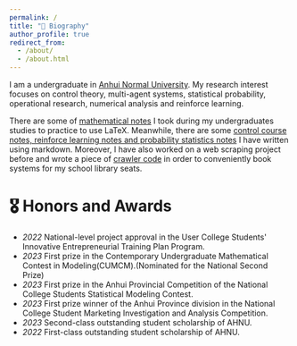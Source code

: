 ```yaml
---
permalink: /
title: "🧭 Biography"
author_profile: true
redirect_from: 
  - /about/
  - /about.html
---
```


I am a undergraduate in [Anhui Normal University](https://www.ahnu.edu.cn/). My research interest focuses on control theory, multi-agent systems, statistical probability, operational research, numerical analysis and reinforce learning.

There are some of [mathematical notes](https://github.com/Lollins7/VSCode/tree/main/LaTeX/Notes) I took during my undergraduates studies to practice to use LaTeX. Meanwhile, there are some [control course notes, reinforce learning notes and probability statistics notes](https://github.com/Lollins7/VSCode/tree/main/Markdown/Notes) I have written using markdown. Moreover, I have also worked on a web scraping project before and wrote a piece of [crawler code](https://github.com/Lollins7/VSCode/blob/main/Python/fun%20code/%E5%AE%89%E5%B8%88%E5%A4%A7%E5%9B%BE%E4%B9%A6%E9%A6%86%E5%BA%A7%E4%BD%8D%E9%A2%84%E7%BA%A6.py) in order to conveniently book systems for my school library seats. 

🎖 Honors and Awards
======
- *2022* National-level project approval in the User
College Students' Innovative Entrepreneurial Training Plan Program.
- *2023* First prize in the Contemporary Undergraduate Mathematical Contest in Modeling(CUMCM).(Nominated for the National Second Prize)
- *2023* First prize in the Anhui Provincial Competition of the National College Students Statistical Modeling Contest.
- *2023* First prize winner of the Anhui Province division in the National College Student Marketing Investigation and Analysis Competition.
- *2023* Second-class outstanding student scholarship of AHNU.
- *2022* First-class outstanding student scholarship of AHNU.
